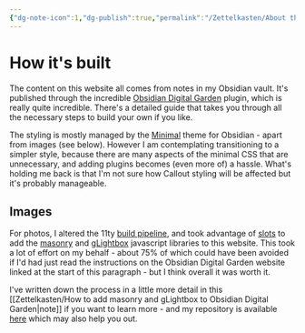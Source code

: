 ```yaml
---
{"dg-note-icon":1,"dg-publish":true,"permalink":"/Zettelkasten/About this website/","dgPassFrontmatter":true,"noteIcon":1,"created":"2024-11-16T15:24:09.104+09:00","updated":"2024-11-16T15:45:24.078+09:00"}
---
```


# How it's built
The content on this website all comes from notes in my Obsidian vault. It's published through the incredible [Obsidian Digital Garden](https://dg-docs.ole.dev/) plugin, which is really quite incredible. There's a detailed guide that takes you through all the necessary steps to build your own if you like.

The styling is mostly managed by the [Minimal](https://minimal.guide/home) theme for Obsidian - apart from images (see below). However I am contemplating transitioning to a simpler style, because there are many aspects of the minimal CSS that are unnecessary, and adding plugins becomes (even more of) a hassle. What's holding me back is that I'm not sure how Callout styling will be affected but it's probably manageable.

## Images
For photos, I altered the 11ty [build pipeline](https://dg-docs.ole.dev/advanced/configure-build-pipeline/), and took advantage of [slots](https://dg-docs.ole.dev/advanced/configure-build-pipeline/) to add the [masonry](https://masonry.desandro.com/) and [gLightbox](https://biati-digital.github.io/glightbox/) javascript libraries to this website.
This took a lot of effort on my behalf - about 75% of which could have been avoided if I'd had just read the instructions on the Obsidian Digital Garden website linked at the start of this paragraph - but I think overall it was worth it.

I've written down the process in a little more detail in this [[Zettelkasten/How to add masonry and gLightbox to Obsidian Digital Garden\|note]] if you want to learn more - and my repository is available [here](https://github.com/tim-forrer/the-forrerst) which may also help you out.